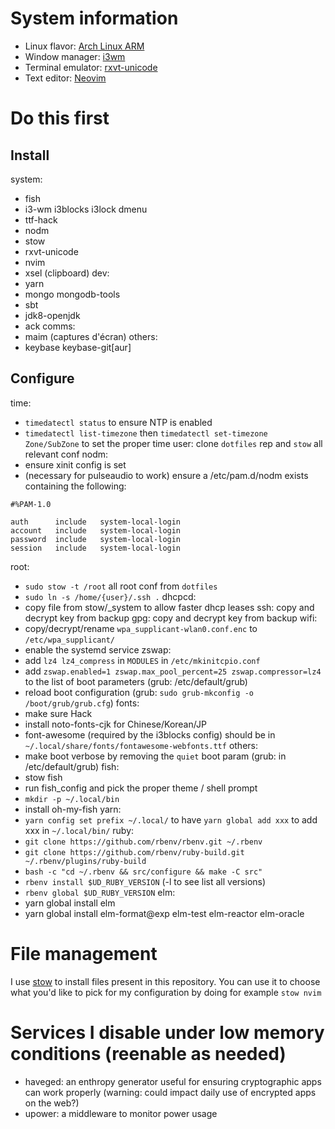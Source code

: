 System information
==================

- Linux flavor: [Arch Linux ARM](https://archlinuxarm.org/)
- Window manager: [i3wm](https://github.com/i3/i3)
- Terminal emulator: [rxvt-unicode](https://archlinuxarm.org/)
- Text editor: [Neovim](https://github.com/neovim/neovim)

Do this first
================

Install
-------
system:
- fish
- i3-wm i3blocks i3lock dmenu
- ttf-hack
- nodm
- stow
- rxvt-unicode
- nvim
- xsel (clipboard)
dev:
- yarn
- mongo mongodb-tools
- sbt
- jdk8-openjdk
- ack
comms:
- maim (captures d'écran)
others:
- keybase keybase-git[aur]

Configure
---------
time:
- `timedatectl status` to ensure NTP is enabled
- `timedatectl list-timezone` then `timedatectl set-timezone Zone/SubZone` to set the proper time
user: clone `dotfiles` rep and `stow` all relevant conf
nodm:
- ensure xinit config is set
- (necessary for pulseaudio to work) ensure a /etc/pam.d/nodm exists containing the following:
```
#%PAM-1.0

auth      include   system-local-login
account   include   system-local-login
password  include   system-local-login
session   include   system-local-login
```
root:
- `sudo stow -t /root` all root conf from `dotfiles`
- `sudo ln -s /home/{user}/.ssh .`
dhcpcd:
- copy file from stow/_system to allow faster dhcp leases
ssh: copy and decrypt key from backup
gpg: copy and decrypt key from backup
wifi:
- copy/decrypt/rename `wpa_supplicant-wlan0.conf.enc` to `/etc/wpa_supplicant/`
- enable the systemd service
zswap:
- add `lz4 lz4_compress` in `MODULES` in `/etc/mkinitcpio.conf`
- add `zswap.enabled=1 zswap.max_pool_percent=25 zswap.compressor=lz4` to the list of boot parameters (grub: /etc/default/grub)
- reload boot configuration (grub: `sudo grub-mkconfig -o /boot/grub/grub.cfg`)
fonts:
- make sure Hack
- install noto-fonts-cjk for Chinese/Korean/JP
- font-awesome (required by the i3blocks config) should be in `~/.local/share/fonts/fontawesome-webfonts.ttf`
others:
- make boot verbose by removing the `quiet` boot param (grub: in /etc/default/grub)
fish:
- stow fish
- run fish_config and pick the proper theme / shell prompt
- `mkdir -p ~/.local/bin`
- install oh-my-fish
yarn:
- `yarn config set prefix ~/.local/` to have `yarn global add xxx` to add xxx in `~/.local/bin/`
ruby:
- `git clone https://github.com/rbenv/rbenv.git ~/.rbenv`
- `git clone https://github.com/rbenv/ruby-build.git ~/.rbenv/plugins/ruby-build`
- `bash -c "cd ~/.rbenv && src/configure && make -C src"`
- `rbenv install $UD_RUBY_VERSION` (-l to see list all versions)
- `rbenv global $UD_RUBY_VERSION`
elm:
- yarn global install elm
- yarn global install elm-format@exp elm-test elm-reactor elm-oracle


File management
===============

I use [stow](http://www.gnu.org/software/stow/) to install files present in this repository. You can use it to choose what you'd like to pick for my configuration by doing for example `stow nvim`


Services I disable under low memory conditions (reenable as needed)
==============================================
- haveged: an enthropy generator useful for ensuring cryptographic apps can work properly (warning: could impact daily use of encrypted apps on the web?)
- upower: a middleware to monitor power usage
